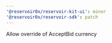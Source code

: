```yaml
---
'@reservoir0x/reservoir-kit-ui': minor
'@reservoir0x/reservoir-sdk': patch
---
```


Allow override of AcceptBid currency
